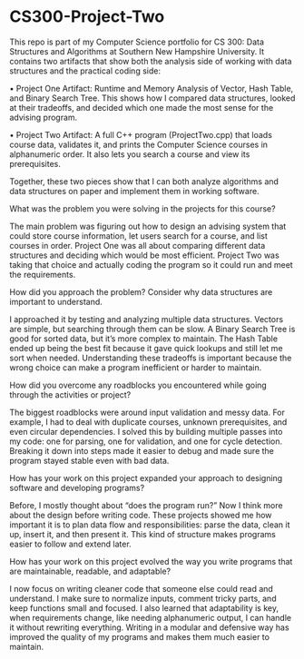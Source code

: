 # CS300-Project-Two

This repo is part of my Computer Science portfolio for CS 300: Data Structures and Algorithms at Southern New Hampshire University. It contains two artifacts that show both the analysis side of working with data structures and the practical coding side:
	
 •	Project One Artifact: Runtime and Memory Analysis of Vector, Hash Table, and Binary Search Tree. This shows how I compared data structures, looked at their tradeoffs, and decided which one made the most sense for the advising program.
	
 •	Project Two Artifact: A full C++ program (ProjectTwo.cpp) that loads course data, validates it, and prints the Computer Science courses in alphanumeric order. It also lets you search a course and view its prerequisites.

Together, these two pieces show that I can both analyze algorithms and data structures on paper and implement them in working software.

What was the problem you were solving in the projects for this course?

The main problem was figuring out how to design an advising system that could store course information, let users search for a course, and list courses in order. Project One was all about comparing different data structures and deciding which would be most efficient. Project Two was taking that choice and actually coding the program so it could run and meet the requirements.

How did you approach the problem? Consider why data structures are important to understand.

I approached it by testing and analyzing multiple data structures. Vectors are simple, but searching through them can be slow. A Binary Search Tree is good for sorted data, but it’s more complex to maintain. The Hash Table ended up being the best fit because it gave quick lookups and still let me sort when needed. Understanding these tradeoffs is important because the wrong choice can make a program inefficient or harder to maintain.

How did you overcome any roadblocks you encountered while going through the activities or project?

The biggest roadblocks were around input validation and messy data. For example, I had to deal with duplicate courses, unknown prerequisites, and even circular dependencies. I solved this by building multiple passes into my code: one for parsing, one for validation, and one for cycle detection. Breaking it down into steps made it easier to debug and made sure the program stayed stable even with bad data.

How has your work on this project expanded your approach to designing software and developing programs?

Before, I mostly thought about “does the program run?” Now I think more about the design before writing code. These projects showed me how important it is to plan data flow and responsibilities: parse the data, clean it up, insert it, and then present it. This kind of structure makes programs easier to follow and extend later.

How has your work on this project evolved the way you write programs that are maintainable, readable, and adaptable?

I now focus on writing cleaner code that someone else could read and understand. I make sure to normalize inputs, comment tricky parts, and keep functions small and focused. I also learned that adaptability is key, when requirements change, like needing alphanumeric output, I can handle it without rewriting everything. Writing in a modular and defensive way has improved the quality of my programs and makes them much easier to maintain.
